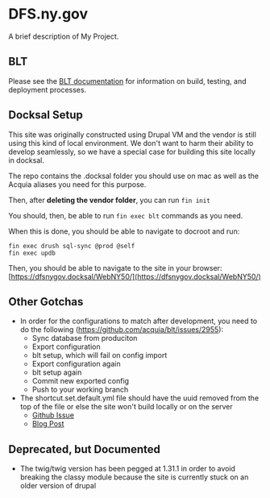 # DFS.ny.gov
A brief description of My Project.

## BLT

Please see the [BLT documentation](http://blt.readthedocs.io/en/latest/) for information on build, testing, and deployment processes.

## Docksal Setup

This site was originally constructed using Drupal VM and the vendor is still using this kind of local environment. We don't want to harm their ability to develop seamlessly, so we have a special case for building this site locally in docksal.

The repo contains the .docksal folder you should use on mac as well as the Acquia aliases you need for this purpose. 

Then, after **deleting the vendor folder**, you can run `fin init`

You should, then, be able to run `fin exec blt` commands as you need.

When this is done, you should be able to navigate to docroot and run:

```
fin exec drush sql-sync @prod @self
fin exec updb
```

Then, you should be able to navigate to the site in your browser: [https://dfsnygov.docksal/WebNY50/](https://dfsnygov.docksal/WebNY50/)

## Other Gotchas
 - In order for the configurations to match after development, you need to do the following (https://github.com/acquia/blt/issues/2955):
   - Sync database from produciton
   - Export configuration
   - blt setup, which will fail on config import
   - Export configuration again
   - blt setup again
   - Commit new exported config
   - Push to your working branch
 - The shortcut.set.default.yml file should have the uuid removed from the top of the file or else the site won't build locally or on the server
   - [Github Issue](https://github.com/acquia/blt/issues/1948)
   - [Blog Post](https://danepowell.com/blog/installing-sites-existing-config-drupal-8)

## Deprecated, but Documented

 - The twig/twig version has been pegged at 1.31.1 in order to avoid breaking the classy module because the site is currently stuck on an older version of drupal

